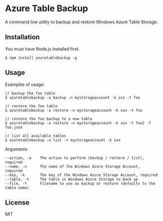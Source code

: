 # Azure Table Backup

A command line utility to backup and restore Windows Azure Table Storage.

## Installation

You must have Node.js installed first.

```
$ npm install azuretablebackup -g
```

## Usage

Examples of usage:

```
// backup the foo table
$ azuretablebackup -a backup -n mystorageaccount -k xxx -t foo

// restore the foo table
$ azuretablebackup -a restore -n mystorageaccount -k xxx -t foo

// restore the foo backup to a new table
$ azuretablebackup -a restore -n mystorageaccount -k xxx -t foo2 -f foo.json

// list all available tables
$ azuretablebackup -a list -n mystorageaccount -k xxx 
```

Arguments:
```
--action, -a    The action to perform (backup / restore / list), required
--name, -n      The name of the Windows Azure Storage Account, required
--key, -k       The key of the Windows Azure Storage Account, required
--table, -t     The table in Windows Azure Storage to back up
--file, -f      Filename to use as backup or restore (defaults to the table name)
```

## License

MIT